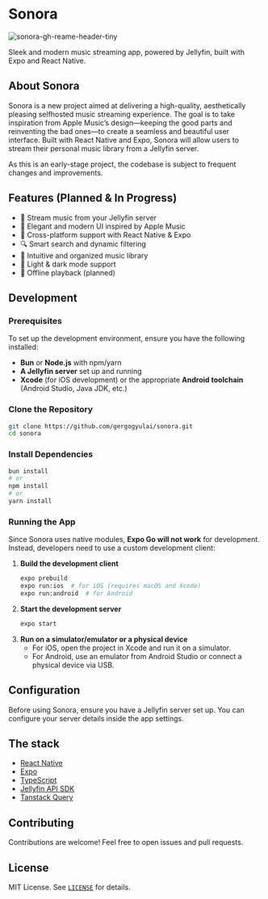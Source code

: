 # Sonora
![sonora-gh-reame-header-tiny](https://github.com/user-attachments/assets/202d6c40-9fe0-49f2-a643-b25340b87603)

Sleek and modern music streaming app, powered by Jellyfin, built with Expo and React Native.

## About Sonora
Sonora is a new project aimed at delivering a high-quality, aesthetically pleasing selfhosted music streaming experience. The goal is to take inspiration from Apple Music’s design—keeping the good parts and reinventing the bad ones—to create a seamless and beautiful user interface. Built with React Native and Expo, Sonora will allow users to stream their personal music library from a Jellyfin server.

As this is an early-stage project, the codebase is subject to frequent changes and improvements.

## Features (Planned & In Progress)
- 🎵 Stream music from your Jellyfin server
- 🎨 Elegant and modern UI inspired by Apple Music
- 📱 Cross-platform support with React Native & Expo
- 🔍 Smart search and dynamic filtering
- 📂 Intuitive and organized music library
- 🌙 Light & dark mode support
- 📡 Offline playback (planned)

## Development

### Prerequisites
To set up the development environment, ensure you have the following installed:
- **Bun** or **Node.js** with npm/yarn
- **A Jellyfin server** set up and running
- **Xcode** (for iOS development) or the appropriate **Android toolchain** (Android Studio, Java JDK, etc.)

### Clone the Repository
```sh
git clone https://github.com/gergogyulai/sonora.git
cd sonora
```

### Install Dependencies
```sh
bun install
# or
npm install
# or
yarn install
```

### Running the App
Since Sonora uses native modules, **Expo Go will not work** for development. Instead, developers need to use a custom development client:

1. **Build the development client**
   ```sh
   expo prebuild
   expo run:ios  # for iOS (requires macOS and Xcode)
   expo run:android  # for Android
   ```
2. **Start the development server**
   ```sh
   expo start
   ```
3. **Run on a simulator/emulator or a physical device**
   - For iOS, open the project in Xcode and run it on a simulator.
   - For Android, use an emulator from Android Studio or connect a physical device via USB.

## Configuration
Before using Sonora, ensure you have a Jellyfin server set up. You can configure your server details inside the app settings.

## The stack
- [React Native](https://reactnative.dev/)
- [Expo](https://expo.dev/)
- [TypeScript](https://www.typescriptlang.org/)
- [Jellyfin API SDK](https://github.com/jellyfin/jellyfin-sdk-typescript)
- [Tanstack Query](https://tanstack.com/query/latest)

## Contributing
Contributions are welcome! Feel free to open issues and pull requests.

## License
MIT License. See [`LICENSE`](LICENSE) for details.
